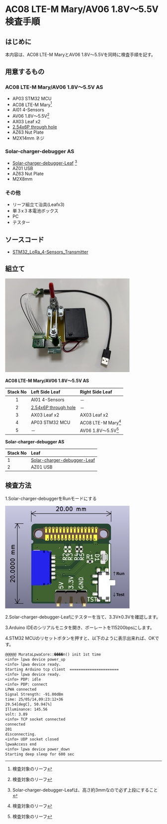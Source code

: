 # AC08 LTE-M Mary/AV06 1.8V～5.5V 検査手順
## はじめに
本内容は、AC08 LTE-M MaryとAV06 1.8V～5.5Vを同時に検査手順を記す。
## 用意するもの
### AC08 LTE-M Mary/AV06 1.8V～5.5V AS
* AP03 STM32 MCU
* AC08 LTE-M Mary[^1]
* AI01 4-Sensors
* AV06 1.8V～5.5V[^1]
* AX03 Leaf x2
* [2.54x6P through hole](https://github.com/Leafony/HW-Design-Files/tree/master/2.54x6P_through_hole)
* AZ63 Nut Plate
* M2X14mm ネジ
[^1]:検査対象のリーフ
### Solar-charger-debugger AS
* [Solar-charger-debugger-Leaf](https://github.com/Leafony/HW-Design-Files/tree/master/Solar-charger-debugger-Leaf) [^2]
* AZ01 USB
* AZ63 Nut Plate
* M2X8mm  
[^2]:Solar-charger-debugger-Leafは、高さ約3mmなので必ず上段にすること
### その他
* リーフ組立て治具(Leafx3)
* 単３x３本電池ボックス
* PC
* テスター
## ソースコード
* [STM32_LoRa_4-Sensors_Transmitter](https://github.com/Leafony/Sample-Sketches/tree/master/STM32_LoRa_4-Sensors_Transmitter)
## 組立て
<img src="./docs/L3Jig_LTE-M.jpg" width="400" />

**AC08 LTE-M Mary/AV06 1.8V～5.5V AS**</br>

|Stack No| Left Side Leaf| Right Side Leaf |
| :---:  | :--- | :--- |
|1 |   AI01 4-Sensors | － |
|2|  [2.54x6P through hole](https://github.com/Leafony/HW-Design-Files/tree/master/2.54x6P_through_hole) | － | 
|3|  AX03 Leaf x2 | AX03 Leaf x2| 
|4|  AP03 STM32 MCU | AC08 LTE-M Mary[^1] | 
|5|  － | AV06 1.8V～5.5V[^1] | 

**Solar-charger-debugger AS**</br>

|Stack No| Leaf | 
| :---  | :--- | 
|1 |   [Solar-charger-debugger-Leaf](https://github.com/Leafony/HW-Design-Files/tree/master/Solar-charger-debugger-Leaf) |
|2|  AZ01 USB| 
## 検査方法
1.Solar-charger-debuggerをRunモードにする

<img src="./docs/Solar-charger-debugger-Leaf_3d.png" width="400" />

2.Solar-charger-debugger-Leafにテスターを当て、3.3V±0.3Vを確認します。
 
3.Arduino IDEのシリアルモニタを開き、ボーレートを115200bpsにします。

4.STM32 MCUのリセットボタンを押すと、以下のように表示出来れば、OKです。

```
@@@@@ MurataLpwaCore::����n() init 1st time
<info> lpwa device power_up
<info> lpwa device ready.
Starting Arduino tcp client  ======================
<info> lpwa device ready.
<info> PDP: idle
<info> PDP: connect
LPWA connected
Signal Strength: -91.00dBm
time: 25/05/14,09:23:12+36
29.54[degC], 50.94[%]
Illuminance: 145.56
volt: 3.89
<info> TCP socket connected
connected
201
disconnecting.
<info> UDP socket closed
lpwaAccess end
<info> lpwa device power_down
Starting deep sleep for 600 sec
```

